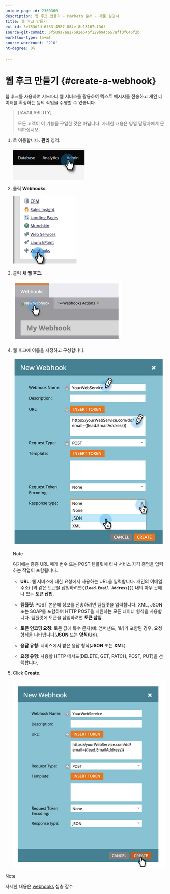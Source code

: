 ```yaml
---
unique-page-id: 2360360
description: 웹 후크 만들기 - Marketo 문서 - 제품 설명서
title: 웹 후크 만들기
exl-id: 3e753d2d-6f33-4987-884e-8e13167cf3df
source-git-commit: 5f509a7aa27692e54bf129b94c657aff0f645f2b
workflow-type: tm+mt
source-wordcount: '210'
ht-degree: 0%

---
```


# 웹 후크 만들기 {#create-a-webhook}

웹 후크를 사용하여 서드파티 웹 서비스를 활용하여 텍스트 메시지를 전송하고 개인 데이터를 확장하는 등의 작업을 수행할 수 있습니다.

>[!AVAILABILITY]
>
>모든 고객이 이 기능을 구입한 것은 아닙니다. 자세한 내용은 영업 담당자에게 문의하십시오.

1. 로 이동합니다. **관리** 영역.

   ![](assets/create-a-webhook-1.png)

1. 클릭 **Webhooks**.

   ![](assets/create-a-webhook-2.png)

1. 클릭 **새 웹 후크**.

   ![](assets/create-a-webhook-3.png)

1. 웹 후크에 이름을 지정하고 구성합니다.

   ![](assets/create-a-webhook-4.png)

   >[!NOTE]
   >
   >여기에는 종종 URL 매개 변수 또는 POST 템플릿에 타사 서비스 자격 증명을 입력하는 작업이 포함됩니다.

   * **URL**: 웹 서비스에 대한 요청에서 사용하는 URL을 입력합니다. 개인의 이메일 주소( )와 같은 토큰을 삽입하려면&#x200B;**`{{lead.Email Address}}`**) 내의 아무 곳에나 있는 **토큰 삽입**.

   * **템플릿**: POST 본문에 정보를 전송하려면 템플릿을 입력합니다. XML, JSON 또는 SOAP를 포함하여 HTTP POST을 지원하는 모든 데이터 형식을 사용합니다. 템플릿에 토큰을 삽입하려면 **토큰 삽입**.

   * **토큰 인코딩 요청**: 토큰 값에 특수 문자(예: 앰퍼샌드, &#39;&amp;&#39;)가 포함된 경우, 요청 형식을 나타냅니다(**JSON** 또는 **양식/Url**).

   * **응답 유형**: 서비스에서 받은 응답 형식(**JSON** 또는 **XML**).

   * **요청 유형**: 사용할 HTTP 메서드(DELETE, GET, PATCH, POST, PUT)을 선택합니다.

1. Click **Create**.

   ![](assets/create-a-webhook-5.png)

>[!NOTE]
>
>자세한 내용은 [webhooks](https://developers.marketo.com/documentation/webhooks/) 심층 잠수
